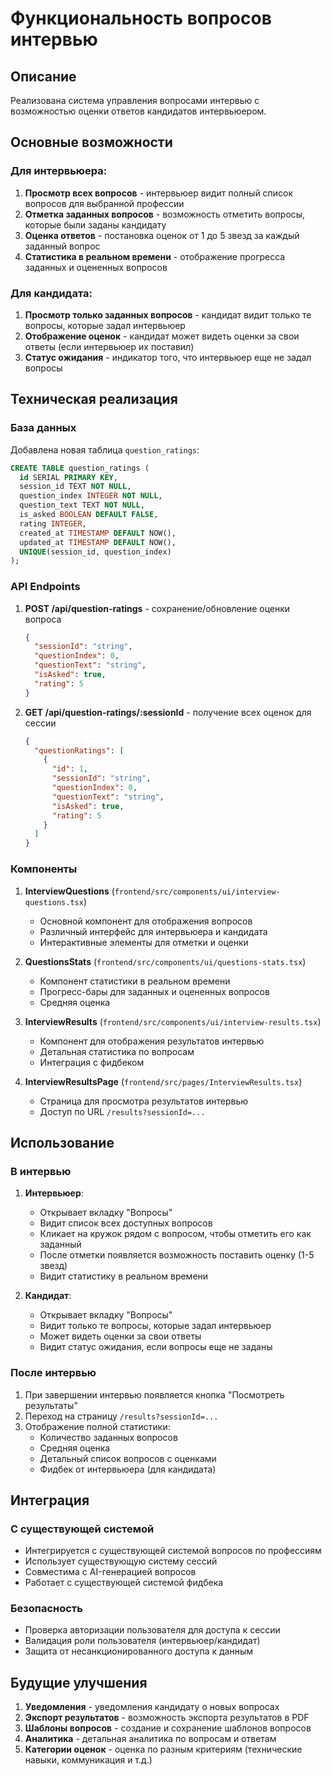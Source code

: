 # Функциональность вопросов интервью

## Описание

Реализована система управления вопросами интервью с возможностью оценки ответов кандидатов интервьюером.

## Основные возможности

### Для интервьюера:
1. **Просмотр всех вопросов** - интервьюер видит полный список вопросов для выбранной профессии
2. **Отметка заданных вопросов** - возможность отметить вопросы, которые были заданы кандидату
3. **Оценка ответов** - постановка оценок от 1 до 5 звезд за каждый заданный вопрос
4. **Статистика в реальном времени** - отображение прогресса заданных и оцененных вопросов

### Для кандидата:
1. **Просмотр только заданных вопросов** - кандидат видит только те вопросы, которые задал интервьюер
2. **Отображение оценок** - кандидат может видеть оценки за свои ответы (если интервьюер их поставил)
3. **Статус ожидания** - индикатор того, что интервьюер еще не задал вопросы

## Техническая реализация

### База данных

Добавлена новая таблица `question_ratings`:

```sql
CREATE TABLE question_ratings (
  id SERIAL PRIMARY KEY,
  session_id TEXT NOT NULL,
  question_index INTEGER NOT NULL,
  question_text TEXT NOT NULL,
  is_asked BOOLEAN DEFAULT FALSE,
  rating INTEGER,
  created_at TIMESTAMP DEFAULT NOW(),
  updated_at TIMESTAMP DEFAULT NOW(),
  UNIQUE(session_id, question_index)
);
```

### API Endpoints

1. **POST /api/question-ratings** - сохранение/обновление оценки вопроса
   ```json
   {
     "sessionId": "string",
     "questionIndex": 0,
     "questionText": "string",
     "isAsked": true,
     "rating": 5
   }
   ```

2. **GET /api/question-ratings/:sessionId** - получение всех оценок для сессии
   ```json
   {
     "questionRatings": [
       {
         "id": 1,
         "sessionId": "string",
         "questionIndex": 0,
         "questionText": "string",
         "isAsked": true,
         "rating": 5
       }
     ]
   }
   ```

### Компоненты

1. **InterviewQuestions** (`frontend/src/components/ui/interview-questions.tsx`)
   - Основной компонент для отображения вопросов
   - Различный интерфейс для интервьюера и кандидата
   - Интерактивные элементы для отметки и оценки

2. **QuestionsStats** (`frontend/src/components/ui/questions-stats.tsx`)
   - Компонент статистики в реальном времени
   - Прогресс-бары для заданных и оцененных вопросов
   - Средняя оценка

3. **InterviewResults** (`frontend/src/components/ui/interview-results.tsx`)
   - Компонент для отображения результатов интервью
   - Детальная статистика по вопросам
   - Интеграция с фидбеком

4. **InterviewResultsPage** (`frontend/src/pages/InterviewResults.tsx`)
   - Страница для просмотра результатов интервью
   - Доступ по URL `/results?sessionId=...`

## Использование

### В интервью

1. **Интервьюер**:
   - Открывает вкладку "Вопросы"
   - Видит список всех доступных вопросов
   - Кликает на кружок рядом с вопросом, чтобы отметить его как заданный
   - После отметки появляется возможность поставить оценку (1-5 звезд)
   - Видит статистику в реальном времени

2. **Кандидат**:
   - Открывает вкладку "Вопросы"
   - Видит только те вопросы, которые задал интервьюер
   - Может видеть оценки за свои ответы
   - Видит статус ожидания, если вопросы еще не заданы

### После интервью

1. При завершении интервью появляется кнопка "Посмотреть результаты"
2. Переход на страницу `/results?sessionId=...`
3. Отображение полной статистики:
   - Количество заданных вопросов
   - Средняя оценка
   - Детальный список вопросов с оценками
   - Фидбек от интервьюера (для кандидата)

## Интеграция

### С существующей системой

- Интегрируется с существующей системой вопросов по профессиям
- Использует существующую систему сессий
- Совместима с AI-генерацией вопросов
- Работает с существующей системой фидбека

### Безопасность

- Проверка авторизации пользователя для доступа к сессии
- Валидация роли пользователя (интервьюер/кандидат)
- Защита от несанкционированного доступа к данным

## Будущие улучшения

1. **Уведомления** - уведомления кандидату о новых вопросах
2. **Экспорт результатов** - возможность экспорта результатов в PDF
3. **Шаблоны вопросов** - создание и сохранение шаблонов вопросов
4. **Аналитика** - детальная аналитика по вопросам и ответам
5. **Категории оценок** - оценка по разным критериям (технические навыки, коммуникация и т.д.)
